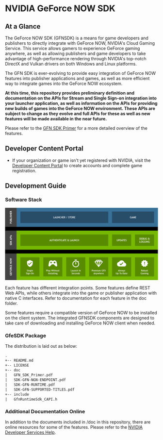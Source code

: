 # NVIDIA GeForce NOW SDK #

## At a Glance

The GeForce NOW SDK (GFNSDK) is a means for game developers and publishers to directly integrate with GeForce NOW, NVIDIA's Cloud Gaming Service. This service allows gamers to experience GeForce gaming anywhere, as well as allowing publishers and game developers to take advantage of high-performance rendering through NVIDIA's top-notch DirectX and Vulkan drivers on both Windows and Linux platforms. 

The GFN SDK is ever-evolving to provide easy integration of GeForce NOW features into publisher applications and games, as well as more efficient way to integrate games into the GeForce NOW ecosystem. 

**At this time, this repository provides preliminary definition and documentation on the APIs for Stream and Single Sign-on integration into your launcher application, as well as information on the APIs for providing new builds of games into the GeForce NOW environment. These APIs are subject to change as they evolve and full APIs for these as well as new features will be made available in the near future.**

Please refer to the [GFN SDK Primer](./doc/GFN_SDK_Primer.pdf) for a more detailed overview of the features.

## Developer Content Portal

* If your organization or game isn't yet registered with NVIDIA, visit the [Developer Content Portal](https://portal-developer.nvidia.com/) to create accounts and complete game registration.

## Development Guide

### Software Stack

![Software Stack](./doc/img/software_stack.png)

Each feature has different integration points. Some features define REST Web APIs, while others integrate into the game or publisher application with native C interfaces. Refer to documentation for each feature in the doc folder.

Some features require a compatible version of GeForce NOW to be installed on the client system. The integrated GFNSDK components are designed to take care of downloading and installing GeForce NOW client when needed.

### GfeSDK Package

The distribution is laid out as below:
```
.
+-- README.md
+-- LICENSE
+-- doc
|   GFN_SDK_Primer.pdf
|   SDK-GFN-NGN-ENDPOINT.pdf
|   SDK-GFN-RUNTIME.pdf
|   SDK-GFN-SUPPORTED-TITLES.pdf
+-- include
|   GfnRuntimeSdk_CAPI.h
```

### Additional Documentation Online

In addition to the documents included in /doc in this repository, there are online resources for some of the features. Please refer to the [NVIDIA Developer Services Help](https://portal-developer.nvidia.com/help/).



